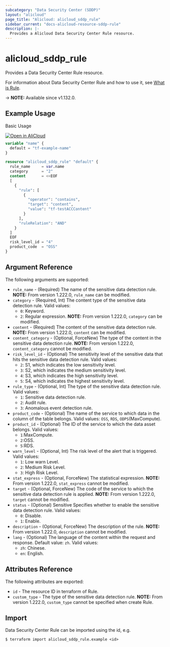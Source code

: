 ```yaml
---
subcategory: "Data Security Center (SDDP)"
layout: "alicloud"
page_title: "Alicloud: alicloud_sddp_rule"
sidebar_current: "docs-alicloud-resource-sddp-rule"
description: |-
  Provides a Alicloud Data Security Center Rule resource.
---
```


# alicloud_sddp_rule

Provides a Data Security Center Rule resource.

For information about Data Security Center Rule and how to use it, see [What is Rule](https://www.alibabacloud.com/help/en/data-security-center/latest/api-sddp-2019-01-03-createrule).

-> **NOTE:** Available since v1.132.0.

## Example Usage

Basic Usage

<div style="display: block;margin-bottom: 40px;"><div class="oics-button" style="float: right;position: absolute;margin-bottom: 10px;">
  <a href="https://api.aliyun.com/api-tools/terraform?resource=alicloud_sddp_rule&exampleId=3ff14e92-ed84-7505-2c85-ab6ba64d03964c1879c9&activeTab=example&spm=docs.r.sddp_rule.0.3ff14e92ed&intl_lang=EN_US" target="_blank">
    <img alt="Open in AliCloud" src="https://img.alicdn.com/imgextra/i1/O1CN01hjjqXv1uYUlY56FyX_!!6000000006049-55-tps-254-36.svg" style="max-height: 44px; max-width: 100%;">
  </a>
</div></div>

```terraform
variable "name" {
  default = "tf-example-name"
}

resource "alicloud_sddp_rule" "default" {
  rule_name     = var.name
  category      = "2"
  content       = <<EOF
  [
    {
      "rule": [
        {
          "operator": "contains",
          "target": "content",
          "value": "tf-testACCContent"
        }
      ],
      "ruleRelation": "AND"
    }
  ]
  EOF
  risk_level_id = "4"
  product_code  = "OSS"
}
```

## Argument Reference

The following arguments are supported:

* `rule_name` - (Required) The name of the sensitive data detection rule. **NOTE:** From version 1.222.0, `rule_name` can be modified.
* `category` - (Required, Int) The content type of the sensitive data detection rule. Valid values:
  - `0`: Keyword.
  - `2`: Regular expression.
**NOTE:** From version 1.222.0, `category` can be modified.
* `content` - (Required) The content of the sensitive data detection rule. **NOTE:** From version 1.222.0, `content` can be modified.
* `content_category` - (Optional, ForceNew) The type of the content in the sensitive data detection rule. **NOTE:** From version 1.222.0, `content_category` cannot be modified.
* `risk_level_id` - (Optional) The sensitivity level of the sensitive data that hits the sensitive data detection rule. Valid values:
  - `2`: S1, which indicates the low sensitivity level.
  - `3`: S2, which indicates the medium sensitivity level.
  - `4`: S3, which indicates the high sensitivity level.
  - `5`: S4, which indicates the highest sensitivity level.
* `rule_type` - (Optional, Int) The type of the sensitive data detection rule. Valid values:
  - `1`: Sensitive data detection rule.
  - `2`: Audit rule.
  - `3`: Anomalous event detection rule.
* `product_code` - (Optional) The name of the service to which data in the column of the table belongs. Valid values: `OSS`, `RDS`, `ODPS`(MaxCompute).
* `product_id` - (Optional) The ID of the service to which the data asset belongs. Valid values:
  - `1`:MaxCompute.
  - `2`:OSS.
  - `5`:RDS.
* `warn_level` - (Optional, Int) The risk level of the alert that is triggered. Valid values:
  - `1`: Low warn Level.
  - `2`: Medium Risk Level.
  - `3`: High Risk Level.
* `stat_express` - (Optional, ForceNew) The statistical expression. **NOTE:** From version 1.222.0, `stat_express` cannot be modified.
* `target` - (Optional, ForceNew) The code of the service to which the sensitive data detection rule is applied. **NOTE:** From version 1.222.0, `target` cannot be modified.
* `status` - (Optional) Sensitive Specifies whether to enable the sensitive data detection rule. Valid values:
  - `0`: Disable.
  - `1`: Enable.
* `description` - (Optional, ForceNew) The description of the rule. **NOTE:** From version 1.222.0, `description` cannot be modified.
* `lang` - (Optional) The language of the content within the request and response. Default value: `zh`. Valid values:
  - `zh`: Chinese.
  - `en`: English.

## Attributes Reference

The following attributes are exported:

* `id` - The resource ID in terraform of Rule.
* `custom_type` - The type of the sensitive data detection rule. **NOTE:** From version 1.222.0, `custom_type` cannot be specified when create Rule.

## Import

Data Security Center Rule can be imported using the id, e.g.

```shell
$ terraform import alicloud_sddp_rule.example <id>
```
